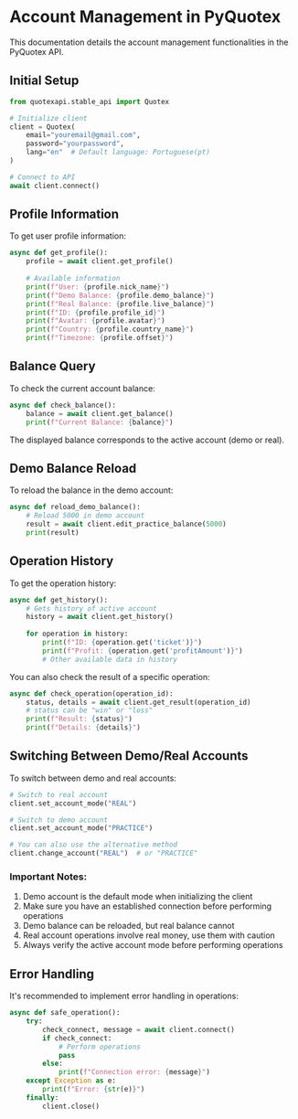# Account Management in PyQuotex

This documentation details the account management functionalities in the PyQuotex API.

## Initial Setup

```python
from quotexapi.stable_api import Quotex

# Initialize client
client = Quotex(
    email="youremail@gmail.com",
    password="yourpassword",
    lang="en"  # Default language: Portuguese(pt)
)

# Connect to API
await client.connect()
```

## Profile Information

To get user profile information:

```python
async def get_profile():
    profile = await client.get_profile()
    
    # Available information
    print(f"User: {profile.nick_name}")
    print(f"Demo Balance: {profile.demo_balance}")
    print(f"Real Balance: {profile.live_balance}")
    print(f"ID: {profile.profile_id}")
    print(f"Avatar: {profile.avatar}")
    print(f"Country: {profile.country_name}")
    print(f"Timezone: {profile.offset}")
```

## Balance Query

To check the current account balance:

```python
async def check_balance():
    balance = await client.get_balance()
    print(f"Current Balance: {balance}")
```

The displayed balance corresponds to the active account (demo or real).

## Demo Balance Reload

To reload the balance in the demo account:

```python
async def reload_demo_balance():
    # Reload 5000 in demo account
    result = await client.edit_practice_balance(5000)
    print(result)
```

## Operation History

To get the operation history:

```python
async def get_history():
    # Gets history of active account
    history = await client.get_history()
    
    for operation in history:
        print(f"ID: {operation.get('ticket')}")
        print(f"Profit: {operation.get('profitAmount')}")
        # Other available data in history
```

You can also check the result of a specific operation:

```python
async def check_operation(operation_id):
    status, details = await client.get_result(operation_id)
    # status can be "win" or "loss"
    print(f"Result: {status}")
    print(f"Details: {details}")
```

## Switching Between Demo/Real Accounts

To switch between demo and real accounts:

```python
# Switch to real account
client.set_account_mode("REAL")

# Switch to demo account
client.set_account_mode("PRACTICE")

# You can also use the alternative method
client.change_account("REAL")  # or "PRACTICE"
```

### Important Notes:

1. Demo account is the default mode when initializing the client
2. Make sure you have an established connection before performing operations
3. Demo balance can be reloaded, but real balance cannot
4. Real account operations involve real money, use them with caution
5. Always verify the active account mode before performing operations

## Error Handling

It's recommended to implement error handling in operations:

```python
async def safe_operation():
    try:
        check_connect, message = await client.connect()
        if check_connect:
            # Perform operations
            pass
        else:
            print(f"Connection error: {message}")
    except Exception as e:
        print(f"Error: {str(e)}")
    finally:
        client.close()
```